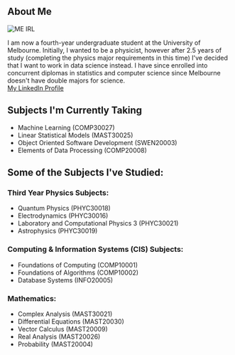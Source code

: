 ## About Me 
![ME IRL](https://user-images.githubusercontent.com/99328686/153312158-ae5a89b9-f193-4a2b-91a2-d42b21bd3ba9.jpg)

I am now a fourth-year undergraduate student at the University of Melbourne. Initially, I wanted to be a physicist, however after 2.5 years of study (completing the physics major requirements in this time) I've decided that I want to work in data science instead. I have since enrolled into concurrent diplomas in statistics and computer science since Melbourne doesn't have double majors for science.   
[My LinkedIn Profile](www.linkedin.com/in/xanderbritz)
## Subjects I'm Currently Taking

- Machine Learning (COMP30027)
- Linear Statistical Models (MAST30025)
- Object Oriented Software Development (SWEN20003)
- Elements of Data Processing (COMP20008)

## Some of the Subjects I've Studied:
### Third Year Physics Subjects:
- Quantum Physics (PHYC30018)
- Electrodynamics (PHYC30016)
- Laboratory and Computational Physics 3 (PHYC30021)
- Astrophysics (PHYC30019)

### Computing & Information Systems (CIS) Subjects:
- Foundations of Computing (COMP10001)
- Foundations of Algorithms (COMP10002)
- Database Systems (INFO20005)

### Mathematics:
- Complex Analysis (MAST30021)
- Differential Equations (MAST20030)
- Vector Calculus (MAST20009)
- Real Analysis (MAST20026)
- Probability (MAST20004)

